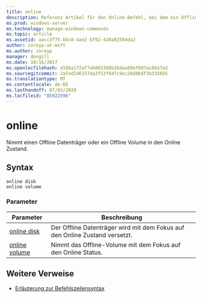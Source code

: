 ```yaml
---
title: online
description: Referenz Artikel für den Online-Befehl, bei dem ein Offline Datenträger oder ein Offline Volume in den Online Status versetzt wird.
ms.prod: windows-server
ms.technology: manage-windows-commands
ms.topic: article
ms.assetid: aacc3f75-bbc8-4ae2-bf92-420a82594da2
author: coreyp-at-msft
ms.author: coreyp
manager: dongill
ms.date: 10/16/2017
ms.openlocfilehash: d18ba172af7ab003368b36daa89ef0d7ac88a7a3
ms.sourcegitcommit: 2afed2461574a3f53f84fc9ec28d86df3b335685
ms.translationtype: MT
ms.contentlocale: de-DE
ms.lasthandoff: 07/02/2020
ms.locfileid: "85922596"
---
```

# <a name="online"></a>online

Nimmt einen Offline Datenträger oder ein Offline Volume in den Online Zustand.

## <a name="syntax"></a>Syntax

```
online disk
online volume
```

### <a name="parameters"></a>Parameter

| Parameter | Beschreibung |
|--|--|
| [online disk](online-disk.md) | Der Offline Datenträger wird mit dem Fokus auf den Online Zustand versetzt. |
| [online volume](online-volume.md) | Nimmt das Offline-Volume mit dem Fokus auf den Online Status. |

## <a name="additional-references"></a>Weitere Verweise

- [Erläuterung zur Befehlszeilensyntax](command-line-syntax-key.md)
